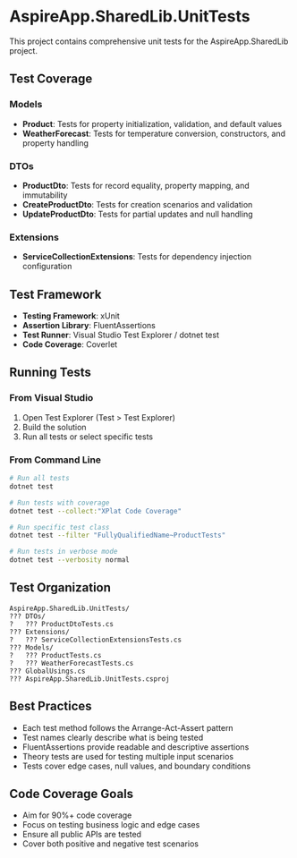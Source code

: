 # AspireApp.SharedLib.UnitTests

This project contains comprehensive unit tests for the AspireApp.SharedLib project.

## Test Coverage

### Models
- **Product**: Tests for property initialization, validation, and default values
- **WeatherForecast**: Tests for temperature conversion, constructors, and property handling

### DTOs
- **ProductDto**: Tests for record equality, property mapping, and immutability
- **CreateProductDto**: Tests for creation scenarios and validation
- **UpdateProductDto**: Tests for partial updates and null handling

### Extensions
- **ServiceCollectionExtensions**: Tests for dependency injection configuration

## Test Framework

- **Testing Framework**: xUnit
- **Assertion Library**: FluentAssertions
- **Test Runner**: Visual Studio Test Explorer / dotnet test
- **Code Coverage**: Coverlet

## Running Tests

### From Visual Studio
1. Open Test Explorer (Test > Test Explorer)
2. Build the solution
3. Run all tests or select specific tests

### From Command Line
```bash
# Run all tests
dotnet test

# Run tests with coverage
dotnet test --collect:"XPlat Code Coverage"

# Run specific test class
dotnet test --filter "FullyQualifiedName~ProductTests"

# Run tests in verbose mode
dotnet test --verbosity normal
```

## Test Organization

```
AspireApp.SharedLib.UnitTests/
??? DTOs/
?   ??? ProductDtoTests.cs
??? Extensions/
?   ??? ServiceCollectionExtensionsTests.cs
??? Models/
?   ??? ProductTests.cs
?   ??? WeatherForecastTests.cs
??? GlobalUsings.cs
??? AspireApp.SharedLib.UnitTests.csproj
```

## Best Practices

- Each test method follows the Arrange-Act-Assert pattern
- Test names clearly describe what is being tested
- FluentAssertions provide readable and descriptive assertions
- Theory tests are used for testing multiple input scenarios
- Tests cover edge cases, null values, and boundary conditions

## Code Coverage Goals

- Aim for 90%+ code coverage
- Focus on testing business logic and edge cases
- Ensure all public APIs are tested
- Cover both positive and negative test scenarios